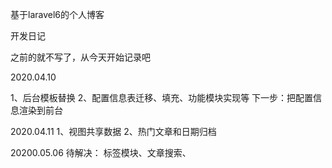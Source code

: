 基于laravel6的个人博客

开发日记

之前的就不写了，从今天开始记录吧

2020.04.10

1、后台模板替换
2、配置信息表迁移、填充、功能模块实现等
下一步：把配置信息渲染到前台

2020.04.11
1、视图共享数据
2、热门文章和日期归档 

20200.05.06
待解决：
标签模块、文章搜索、
